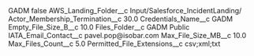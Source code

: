 <?xml version="1.0" encoding="UTF-8"?>
<CustomMetadata xmlns="http://soap.sforce.com/2006/04/metadata" xmlns:xsi="http://www.w3.org/2001/XMLSchema-instance" xmlns:xsd="http://www.w3.org/2001/XMLSchema">
    <label>GADM</label>
    <protected>false</protected>
    <values>
        <field>AWS_Landing_Folder__c</field>
        <value xsi:type="xsd:string">Input/Salesforce_IncidentLanding/</value>
    </values>
    <values>
        <field>Actor_Membership_Termination__c</field>
        <value xsi:type="xsd:double">30.0</value>
    </values>
    <values>
        <field>Credentials_Name__c</field>
        <value xsi:type="xsd:string">GADM</value>
    </values>
    <values>
        <field>Empty_File_Size_B__c</field>
        <value xsi:type="xsd:double">10.0</value>
    </values>
    <values>
        <field>Files_Folder__c</field>
        <value xsi:type="xsd:string">GADM Public</value>
    </values>
    <values>
        <field>IATA_Email_Contact__c</field>
        <value xsi:type="xsd:string">pavel.pop@isobar.com</value>
    </values>
    <values>
        <field>Max_File_Size_MB__c</field>
        <value xsi:type="xsd:double">10.0</value>
    </values>
    <values>
        <field>Max_Files_Count__c</field>
        <value xsi:type="xsd:double">5.0</value>
    </values>
    <values>
        <field>Permitted_File_Extensions__c</field>
        <value xsi:type="xsd:string">csv;xml;txt</value>
    </values>
</CustomMetadata>
